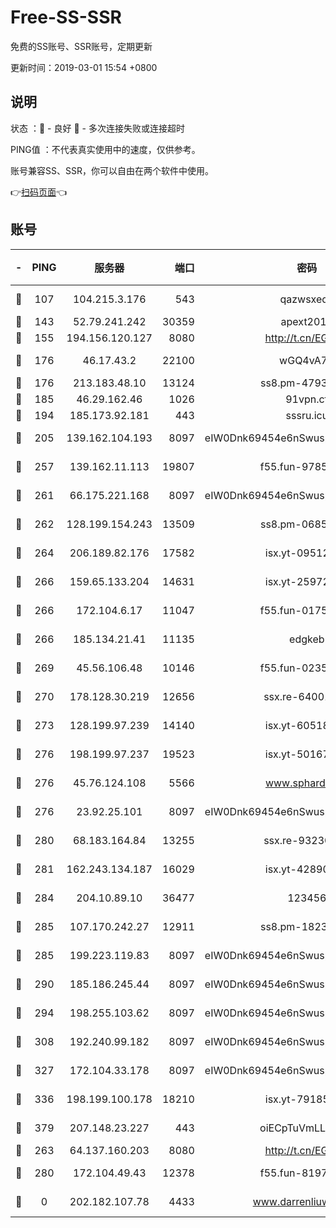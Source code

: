 # Free-SS-SSR

免费的SS账号、SSR账号，定期更新

更新时间：2019-03-01 15:54 +0800

## 说明

状态     ：🙂 - 良好 🙁 - 多次连接失败或连接超时

PING值   ：不代表真实使用中的速度，仅供参考。

账号兼容SS、SSR，你可以自由在两个软件中使用。

👉[扫码页面](https://liesauer.github.io/free-ss-ssr.github.io/)👈

## 账号

|-|PING|服务器|端口|密码|加密方式|区域|
|:----:|:----:|:-----:|-----:|:----:|:----:|:----:|
|🙂|107|104.215.3.176|543|qazwsxedc|aes-256-gcm|JP|
|🙂|143|52.79.241.242|30359|apext2019|chacha20|KR|
|🙂|155|194.156.120.127|8080|http://t.cn/EGJIyrl|rc4-md5|RU|
|🙂|176|46.17.43.2|22100|wGQ4vA7D|aes-256-gcm|RU|
|🙂|176|213.183.48.10|13124|ss8.pm-47930159|rc4-md5|RU|
|🙂|185|46.29.162.46|1026|91vpn.cf|rc4-md5|RU|
|🙂|194|185.173.92.181|443|sssru.icu|rc4-md5|RU|
|🙂|205|139.162.104.193|8097|eIW0Dnk69454e6nSwuspv9DmS201tQ0D|aes-256-cfb|JP|
|🙂|257|139.162.11.113|19807|f55.fun-97859727|aes-256-cfb|SG|
|🙂|261|66.175.221.168|8097|eIW0Dnk69454e6nSwuspv9DmS201tQ0D|aes-256-cfb|US|
|🙂|262|128.199.154.243|13509|ss8.pm-06850813|aes-256-cfb|SG|
|🙂|264|206.189.82.176|17582|isx.yt-09512157|aes-256-cfb|SG|
|🙂|266|159.65.133.204|14631|isx.yt-25972344|aes-256-cfb|SG|
|🙂|266|172.104.6.17|11047|f55.fun-01756679|aes-256-cfb|US|
|🙂|266|185.134.21.41|11135|edgkeb|aes-256-cfb|GB|
|🙂|269|45.56.106.48|10146|f55.fun-02359224|aes-256-cfb|US|
|🙂|270|178.128.30.219|12656|ssx.re-64001982|aes-256-cfb|SG|
|🙂|273|128.199.97.239|14140|isx.yt-60518529|aes-256-cfb|SG|
|🙂|276|198.199.97.237|19523|isx.yt-50167481|aes-256-cfb|US|
|🙂|276|45.76.124.108|5566|www.sphard.com|aes-256-cfb|AU|
|🙂|276|23.92.25.101|8097|eIW0Dnk69454e6nSwuspv9DmS201tQ0D|aes-256-cfb|US|
|🙂|280|68.183.164.84|13255|ssx.re-93230517|aes-256-cfb|US|
|🙂|281|162.243.134.187|16029|isx.yt-42890959|aes-256-cfb|US|
|🙂|284|204.10.89.10|36477|123456|aes-256-cfb|US|
|🙂|285|107.170.242.27|12911|ss8.pm-18239043|aes-256-cfb|US|
|🙂|285|199.223.119.83|8097|eIW0Dnk69454e6nSwuspv9DmS201tQ0D|aes-256-cfb|US|
|🙂|290|185.186.245.44|8097|eIW0Dnk69454e6nSwuspv9DmS201tQ0D|aes-256-cfb|NL|
|🙂|294|198.255.103.62|8097|eIW0Dnk69454e6nSwuspv9DmS201tQ0D|aes-256-cfb|US|
|🙂|308|192.240.99.182|8097|eIW0Dnk69454e6nSwuspv9DmS201tQ0D|aes-256-cfb|US|
|🙂|327|172.104.33.178|8097|eIW0Dnk69454e6nSwuspv9DmS201tQ0D|aes-256-cfb|SG|
|🙂|336|198.199.100.178|18210|isx.yt-79185401|aes-256-cfb|US|
|🙂|379|207.148.23.227|443|oiECpTuVmLLxk4Ts|aes-256-cfb|US|
|🙂|263|64.137.160.203|8080|http://t.cn/EGJIyrl|rc4-md5|CA|
|🙂|280|172.104.49.43|12378|f55.fun-81974133|aes-256-cfb|SG|
|🙁|0|202.182.107.78|4433|www.darrenliuwei.com|aes-256-cfb|JP|
